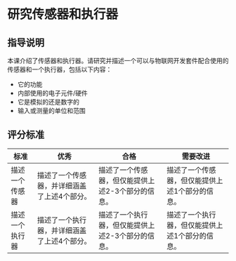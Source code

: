 <!--
CO_OP_TRANSLATOR_METADATA:
{
  "original_hash": "c5a568320b1159394108544807895337",
  "translation_date": "2025-08-24T23:19:27+00:00",
  "source_file": "1-getting-started/lessons/3-sensors-and-actuators/assignment.md",
  "language_code": "zh"
}
-->
# 研究传感器和执行器

## 指导说明

本课介绍了传感器和执行器。请研究并描述一个可以与物联网开发套件配合使用的传感器和一个执行器，包括以下内容：

* 它的功能
* 内部使用的电子元件/硬件
* 它是模拟的还是数字的
* 输入或测量的单位和范围

## 评分标准

| 标准 | 优秀 | 合格 | 需要改进 |
| -------- | --------- | -------- | ----------------- |
| 描述一个传感器 | 描述了一个传感器，并详细涵盖了上述4个部分。 | 描述了一个传感器，但仅能提供上述2-3个部分的信息。 | 描述了一个传感器，但仅能提供上述1个部分的信息。 |
| 描述一个执行器 | 描述了一个执行器，并详细涵盖了上述4个部分。 | 描述了一个执行器，但仅能提供上述2-3个部分的信息。 | 描述了一个执行器，但仅能提供上述1个部分的信息。 |


